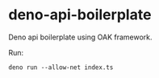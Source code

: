 # deno-api-boilerplate
Deno api boilerplate using OAK framework. 

Run: 
```
deno run --allow-net index.ts
```

